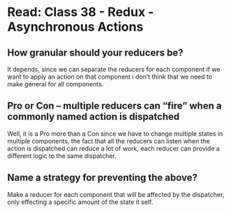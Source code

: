 # Read: Class 38 - Redux - Asynchronous Actions

## How granular should your reducers be?

It depends, since we can separate the reducers for each component if we want to apply an action on that component i don’t think that we need to make general for all components.

## Pro or Con – multiple reducers can “fire” when a commonly named action is dispatched

Well, it is a Pro more than a Con since we have to change multiple states in multiple components, the fact that all the reducers can listen when the action is dispatched can reduce a lot of work, each reducer can provide a different logic to the same dispatcher.

## Name a strategy for preventing the above?

Make a reducer for each component that will be affected by the dispatcher, only effecting a specific amount of the state it self.
